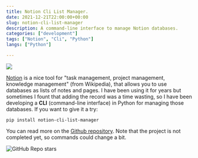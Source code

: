 ```yaml
---
title: Notion Cli List Manager.
date: 2021-12-21T22:00:00+00:00
slug: notion-cli-list-manager
description: A command-line interface to manage Notion databases.
categories: ["development"]
tags: ["Notion", "Cli", "Python"]
langs: ["Python"]

---
```


![](/uploads/notion-cli.gif)  

[Notion](https://notion.so) is a nice tool for "task management, project management, knowledge management" (from Wikipedia), that allows you to use databases as lists of notes and pages. I have been using it for years but sometimes I fount that adding the record was a time wasting, so I have been developing a __CLI__ (command-line interface) in Python for managing those databases. If you want to give it a try:  
```
pip install notion-cli-list-manager
```  

You can read more on the [Github repository](https://github.com/jacksalici/notion-cli-list-manager). Note that the project is not completed yet, so commands could change a bit. 

<img class="not-sized" alt="GitHub Repo stars" src="https://img.shields.io/github/stars/jacksalici/notion-cli-list-manager?style=social">
